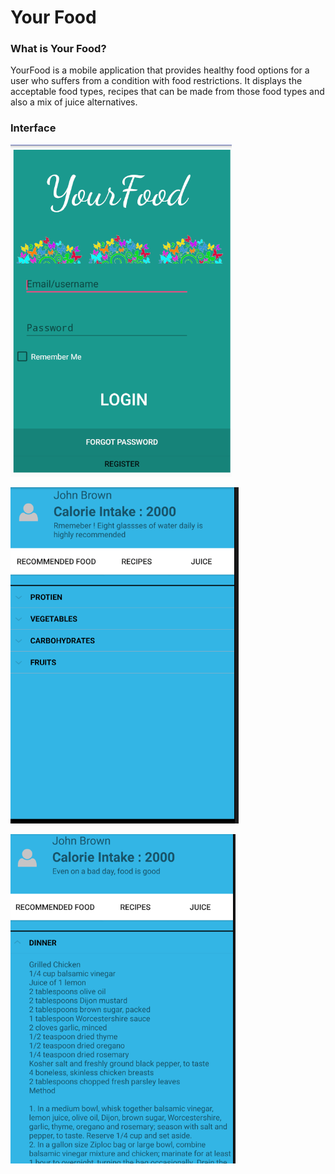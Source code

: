 Your Food 
============

### What is Your Food?

YourFood is a mobile application that provides healthy food options for a user who suffers from a condition with food restrictions. It displays the acceptable food types, recipes that can be made from those food types and also a mix of juice alternatives.

### Interface

![Alt text](https://github.com/jodz959/YourFood/blob/master/Capture1.PNG "The user signs in to their account or register for a new one. On sign up the user is asked for their weight and height to determine calorie intake along with their illness and/or food alllergies to determine calorie intake.")

![Alt text](https://github.com/jodz959/YourFood/blob/master/Capture2.PNG "On submitting the required information, the user is then provided with their food list customised accrording to their needs. ")

![Alt text](https://github.com/jodz959/YourFood/blob/master/Capture3.PNG "The user can then click through the list to determine what they'd like to eat as illustrated above.")

